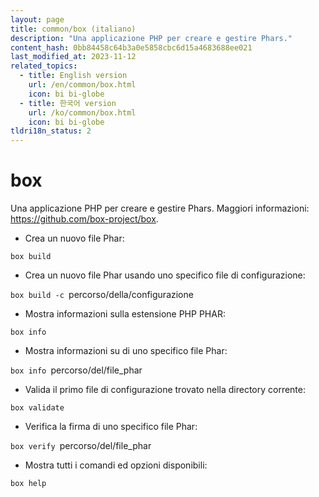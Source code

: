 ```yaml
---
layout: page
title: common/box (italiano)
description: "Una applicazione PHP per creare e gestire Phars."
content_hash: 0bb84458c64b3a0e5858cbc6d15a4683688ee021
last_modified_at: 2023-11-12
related_topics:
  - title: English version
    url: /en/common/box.html
    icon: bi bi-globe
  - title: 한국어 version
    url: /ko/common/box.html
    icon: bi bi-globe
tldri18n_status: 2
---
```

# box

Una applicazione PHP per creare e gestire Phars.
Maggiori informazioni: <https://github.com/box-project/box>.

- Crea un nuovo file Phar:

`box build`

- Crea un nuovo file Phar usando uno specifico file di configurazione:

`box build -c `<span class="tldr-var badge badge-pill bg-dark-lm bg-white-dm text-white-lm text-dark-dm font-weight-bold">percorso/della/configurazione</span>

- Mostra informazioni sulla estensione PHP PHAR:

`box info`

- Mostra informazioni su di uno specifico file Phar:

`box info `<span class="tldr-var badge badge-pill bg-dark-lm bg-white-dm text-white-lm text-dark-dm font-weight-bold">percorso/del/file_phar</span>

- Valida il primo file di configurazione trovato nella directory corrente:

`box validate`

- Verifica la firma di uno specifico file Phar:

`box verify `<span class="tldr-var badge badge-pill bg-dark-lm bg-white-dm text-white-lm text-dark-dm font-weight-bold">percorso/del/file_phar</span>

- Mostra tutti i comandi ed opzioni disponibili:

`box help`
